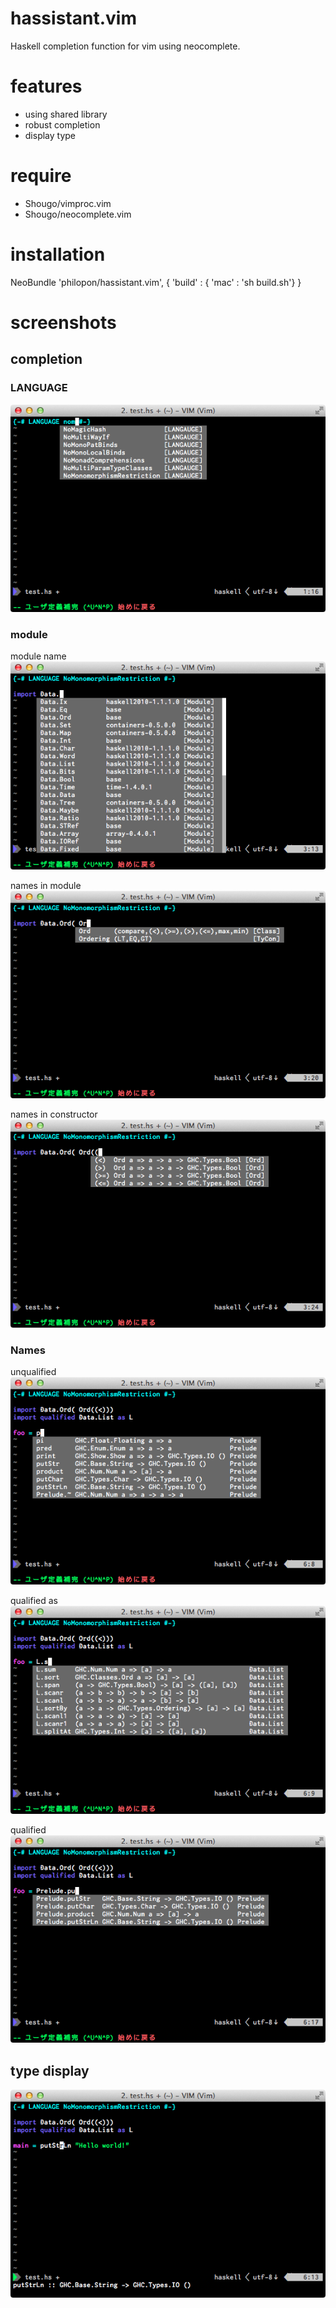 hassistant.vim
==============

Haskell completion function for vim using neocomplete.

features
==============
* using shared library
* robust completion
* display type

require
==============
* Shougo/vimproc.vim
* Shougo/neocomplete.vim

installation
==============
NeoBundle 'philopon/hassistant.vim', { 'build' : { 'mac' : 'sh build.sh'} }

screenshots
==============

completion
-----------

### LANGUAGE
![LANGUAGE](img/LANGUAGE.png)

### module
module name
![module name](img/module.png)

names in module
![names in module](img/namesInModule.png)

names in constructor
![names in constructor](img/namesInConstructor.png)

### Names
unqualified
![unqualified](img/unqualified.png)

qualified as
![qualified as](img/qualifiedAs.png)

qualified
![qualified](img/qualified.png)

type display
--------------
![type display](img/typeDisplay.png)
